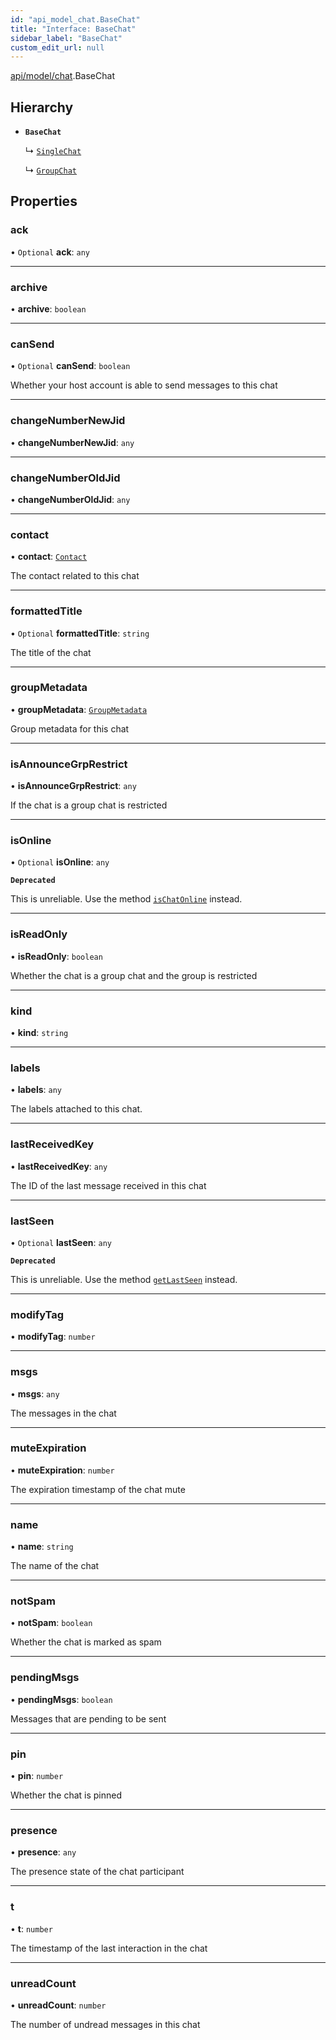 ```yaml
---
id: "api_model_chat.BaseChat"
title: "Interface: BaseChat"
sidebar_label: "BaseChat"
custom_edit_url: null
---
```


[api/model/chat](/api/modules/api_model_chat.md).BaseChat

## Hierarchy

- **`BaseChat`**

  ↳ [`SingleChat`](/api/interfaces/api_model_chat.SingleChat.md)

  ↳ [`GroupChat`](/api/interfaces/api_model_chat.GroupChat.md)

## Properties

### ack

• `Optional` **ack**: `any`

___

### archive

• **archive**: `boolean`

___

### canSend

• `Optional` **canSend**: `boolean`

Whether your host account is able to send messages to this chat

___

### changeNumberNewJid

• **changeNumberNewJid**: `any`

___

### changeNumberOldJid

• **changeNumberOldJid**: `any`

___

### contact

• **contact**: [`Contact`](/api/interfaces/api_model_contact.Contact.md)

The contact related to this chat

___

### formattedTitle

• `Optional` **formattedTitle**: `string`

The title of the chat

___

### groupMetadata

• **groupMetadata**: [`GroupMetadata`](/api/interfaces/api_model_group_metadata.GroupMetadata.md)

Group metadata for this chat

___

### isAnnounceGrpRestrict

• **isAnnounceGrpRestrict**: `any`

If the chat is a group chat is restricted

___

### isOnline

• `Optional` **isOnline**: `any`

**`Deprecated`**

This is unreliable. Use the method [`isChatOnline`](https://open-wa.github.io/wa-automate-nodejs/classes/client.html#ischatonline) instead.

___

### isReadOnly

• **isReadOnly**: `boolean`

Whether the chat is a group chat and the group is restricted

___

### kind

• **kind**: `string`

___

### labels

• **labels**: `any`

The labels attached to this chat.

___

### lastReceivedKey

• **lastReceivedKey**: `any`

The ID of the last message received in this chat

___

### lastSeen

• `Optional` **lastSeen**: `any`

**`Deprecated`**

This is unreliable. Use the method [`getLastSeen`](https://open-wa.github.io/wa-automate-nodejs/classes/client.html#getlastseen) instead.

___

### modifyTag

• **modifyTag**: `number`

___

### msgs

• **msgs**: `any`

The messages in the chat

___

### muteExpiration

• **muteExpiration**: `number`

The expiration timestamp of the chat mute

___

### name

• **name**: `string`

The name of the chat

___

### notSpam

• **notSpam**: `boolean`

Whether the chat is marked as spam

___

### pendingMsgs

• **pendingMsgs**: `boolean`

Messages that are pending to be sent

___

### pin

• **pin**: `number`

Whether the chat is pinned

___

### presence

• **presence**: `any`

The presence state of the chat participant

___

### t

• **t**: `number`

The timestamp of the last interaction in the chat

___

### unreadCount

• **unreadCount**: `number`

The number of undread messages in this chat
